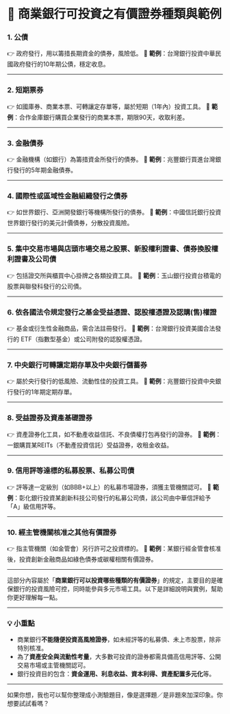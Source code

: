 # 🏦 商業銀行可投資之有價證券種類與範例

### 1. **公債**
👉 政府發行，用以籌措長期資金的債券，風險低。
📌 **範例**：台灣銀行投資中華民國政府發行的10年期公債，穩定收息。

---

### 2. **短期票券**
👉 如國庫券、商業本票、可轉讓定存單等，屬於短期（1年內）投資工具。
📌 **範例**：合作金庫銀行購買企業發行的商業本票，期限90天，收取利差。

---

### 3. **金融債券**
👉 金融機構（如銀行）為籌措資金所發行的債券。
📌 **範例**：兆豐銀行買進台灣銀行發行的5年期金融債券。

---

### 4. **國際性或區域性金融組織發行之債券**
👉 如世界銀行、亞洲開發銀行等機構所發行的債券。
📌 **範例**：中國信託銀行投資世界銀行發行的美元計價債券，分散投資風險。

---

### 5. **集中交易市場與店頭市場交易之股票、新股權利證書、債券換股權利證書及公司債**
👉 包括證交所與櫃買中心掛牌之各類投資工具。
📌 **範例**：玉山銀行投資台積電的股票與聯發科發行的公司債。

---

### 6. **依各國法令規定發行之基金受益憑證、認股權憑證及認購(售)權證**
👉 基金或衍生性金融商品，需合法註冊發行。
📌 **範例**：台灣銀行投資美國合法發行的 ETF（指數型基金）或公司附發的認股權憑證。

---

### 7. **中央銀行可轉讓定期存單及中央銀行儲蓄券**
👉 屬於央行發行的低風險、流動性佳的投資工具。
📌 **範例**：兆豐銀行投資中央銀行發行的1年期定期存單。

---

### 8. **受益證券及資產基礎證券**
👉 資產證券化工具，如不動產收益信託、不良債權打包再發行的證券。
📌 **範例**：一銀購買某REITs（不動產投資信託）受益證券，收租金收益。

---

### 9. **信用評等達標的私募股票、私募公司債**
👉 評等達一定級別（如BBB+以上）的私募市場證券，須獲主管機關認可。
📌 **範例**：彰化銀行投資某創新科技公司發行的私募公司債，該公司由中華信評給予「A」級信用評等。

---

### 10. **經主管機關核准之其他有價證券**
👉 指主管機關（如金管會）另行許可之投資標的。
📌 **範例**：某銀行經金管會核准後，投資創新金融商品如綠色債券或碳權相關有價證券。

---

這部分內容屬於「**商業銀行可以投資哪些種類的有價證券**」的規定，主要目的是確保銀行的投資風險可控，同時能參與多元市場工具。以下是詳細說明與實例，幫助你更好理解每一點。

---

### 💡 小重點

- 商業銀行**不能隨便投資高風險證券**，如未經評等的私募債、未上市股票，除非特別核准。
- 為了**資產安全與流動性考量**，大多數可投資的證券都需具備高信用評等、公開交易市場或主管機關認可。
- 銀行投資目的包含：**資金運用、利息收益、資本利得、資產配置多元化**等。

---

如果你想，我也可以幫你整理成小測驗題目，像是選擇題／是非題來加深印象。你想要試試看嗎？